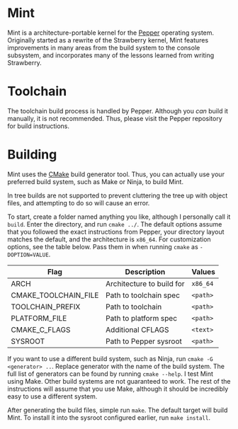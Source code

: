 # Mint
Mint is a architecture-portable kernel for the [Pepper](https://github.com/PoisonNinja/Pepper.git) operating system. Originally started as a rewrite of the Strawberry kernel, Mint features improvements in many areas from the build system to the console subsystem, and incorporates many of the lessons learned from writing Strawberry.

# Toolchain
The toolchain build process is handled by Pepper. Although you *can* build it manually, it is not recommended. Thus, please visit the Pepper repository for build instructions.

# Building
Mint uses the [CMake](https://cmake.org/) build generator tool. Thus, you can actually use your preferred build system, such as Make or Ninja, to build Mint.

In tree builds are not supported to prevent cluttering the tree up with object files, and attempting to do so will cause an error.

To start, create a folder named anything you like, although I personally call it `build`. Enter the directory, and run `cmake ../`. The default options assume that you followed the exact instructions from Pepper, your directory layout matches the default, and the architecture is `x86_64`. For customization options, see the table below. Pass them in when running `cmake` as `-DOPTION=VALUE`.

|Flag                |Description               | Values   |
|--------------------|--------------------------|----------|
|ARCH                |Architecture to build for | `x86_64` |
|CMAKE_TOOLCHAIN_FILE|Path to toolchain spec    | `<path>` |
|TOOLCHAIN_PREFIX    |Path to toolchain         | `<path>` |
|PLATFORM_FILE       |Path to platform spec     | `<path>` |
|CMAKE_C_FLAGS       |Additional CFLAGS         | `<text>` |
|SYSROOT             |Path to Pepper sysroot    | `<path>` |

If you want to use a different build system, such as Ninja, run `cmake -G <generator> ..`. Replace generator with the name of the build system. The full list of generators can be found by running `cmake --help`. I test Mint using Make. Other build systems are not guaranteed to work. The rest of the instructions will assume that you use Make, although it should be incredibly easy to use a different system.

After generating the build files, simple run `make`. The default target will build Mint. To install it into the sysroot configured earlier, run `make install`.
